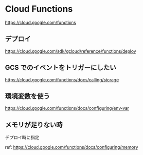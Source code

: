 # Cloud Functions

<https://cloud.google.com/functions>

## デプロイ

<https://cloud.google.com/sdk/gcloud/reference/functions/deploy>

## GCS でのイベントをトリガーにしたい

<https://cloud.google.com/functions/docs/calling/storage>

## 環境変数を使う

<https://cloud.google.com/functions/docs/configuring/env-var>

## メモリが足りない時

デプロイ時に指定

ref: <https://cloud.google.com/functions/docs/configuring/memory>
